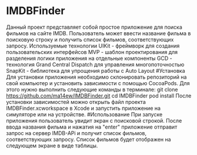 # IMDBFinder
Данный проект представляет собой простое приложение для поиска фильмов на сайте IMDB. Пользователь может ввести название фильма в поисковую строку и получить список фильмов, соответствующих запросу.
Используемые технологии
UIKit - фреймворк для создания пользовательских интерфейсов
MVP - шаблон проектирования для разделения логики приложения на отдельные компоненты
GCD - технология Grand Central Dispatch для управления многопоточностью
SnapKit - библиотека для упрощения работы с Auto Layout
#Установка
Для установки приложения необходимо склонировать репозиторий на свой компьютер и установить зависимости с помощью CocoaPods. Для этого нужно выполнить следующие команды в терминале:
git clone https://github.com/ma14ew/IMDBFinder.git
cd IMDBFinder
pod install
После установки зависимостей можно открыть файл проекта IMDBFinder.xcworkspace в Xcode и запустить приложение на симуляторе или на устройстве.
#Использование
При запуске приложения пользователь увидит экран с поисковой строкой. После ввода названия фильма и нажатия на "enter" приложение отправит запрос на сервер IMDB-APi и получит список фильмов, соответствующих запросу. Список фильмов будет отображен на следующем экране в виде таблицы.
